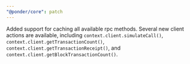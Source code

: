 ```yaml
---
"@ponder/core": patch
---
```


Added support for caching all available rpc methods. Several new client actions are available, including `context.client.simulateCall()`, `context.client.getTransactionCount()`, `context.client.getTransactionReceipt()`, and `context.client.getBlockTransactionCount()`.
